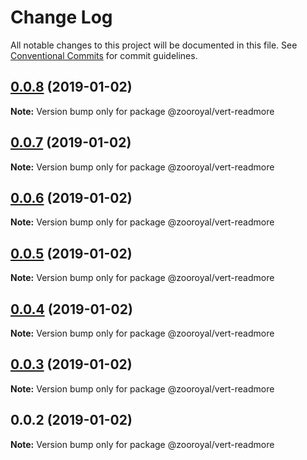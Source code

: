 # Change Log

All notable changes to this project will be documented in this file.
See [Conventional Commits](https://conventionalcommits.org) for commit guidelines.

## [0.0.8](https://github.com/mrmoree/VerticalComponents2/compare/@zooroyal/vert-readmore@0.0.7...@zooroyal/vert-readmore@0.0.8) (2019-01-02)

**Note:** Version bump only for package @zooroyal/vert-readmore





## [0.0.7](https://github.com/mrmoree/VerticalComponents2/compare/@zooroyal/vert-readmore@0.0.6...@zooroyal/vert-readmore@0.0.7) (2019-01-02)

**Note:** Version bump only for package @zooroyal/vert-readmore





## [0.0.6](https://github.com/mrmoree/VerticalComponents2/compare/@zooroyal/vert-readmore@0.0.5...@zooroyal/vert-readmore@0.0.6) (2019-01-02)

**Note:** Version bump only for package @zooroyal/vert-readmore





## [0.0.5](https://github.com/mrmoree/VerticalComponents2/compare/@zooroyal/vert-readmore@0.0.4...@zooroyal/vert-readmore@0.0.5) (2019-01-02)

**Note:** Version bump only for package @zooroyal/vert-readmore





## [0.0.4](https://github.com/mrmoree/VerticalComponents2/compare/@zooroyal/vert-readmore@0.0.3...@zooroyal/vert-readmore@0.0.4) (2019-01-02)

**Note:** Version bump only for package @zooroyal/vert-readmore





## [0.0.3](https://github.com/mrmoree/VerticalComponents2/compare/@zooroyal/vert-readmore@0.0.2...@zooroyal/vert-readmore@0.0.3) (2019-01-02)

**Note:** Version bump only for package @zooroyal/vert-readmore





## 0.0.2 (2019-01-02)

**Note:** Version bump only for package @zooroyal/vert-readmore

